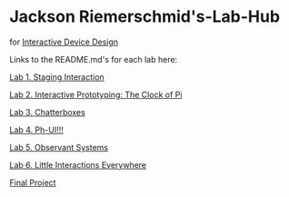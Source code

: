 # Jackson Riemerschmid's-Lab-Hub
for [Interactive Device Design](https://github.com/FAR-Lab/Developing-and-Designing-Interactive-Devices/)

Links to the README.md's for each lab here:

[Lab 1. Staging Interaction](https://github.com/jaxriemer/Interactive-Lab-Hub/blob/cc166c88782bce7a3f303388a0852655cc4dcd4e/Lab%201/README.md)

[Lab 2. Interactive Prototyping: The Clock of Pi](https://github.com/jaxriemer/Interactive-Lab-Hub/blob/e988b86f91aeb104b5287e11e51fa7d71d69df80/Lab%202/README.md)

[Lab 3. Chatterboxes](https://github.com/jaxriemer/Interactive-Lab-Hub/blob/5a82cba7bc1b0509230a89b47371e53afbaebd90/Lab%203/README.md)

[Lab 4. Ph-UI!!!](https://github.com/jaxriemer/Interactive-Lab-Hub/blob/5a82cba7bc1b0509230a89b47371e53afbaebd90/Lab%204/README.md)

[Lab 5. Observant Systems](https://github.com/jaxriemer/Interactive-Lab-Hub/blob/5a82cba7bc1b0509230a89b47371e53afbaebd90/Lab%205/README.md)

[Lab 6. Little Interactions Everywhere](https://github.com/jaxriemer/Interactive-Lab-Hub/blob/5a82cba7bc1b0509230a89b47371e53afbaebd90/Lab%206/README.md)

[Final Project](https://github.com/FAR-Lab/Developing-and-Designing-Interactive-Devices/blob/2021Fall/FinalProject.md)<!--[](Final%20Project/)-->

